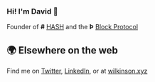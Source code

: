 ### Hi! I'm David 👋

Founder of **#** [HASH](https://github.com/hashintel) and the **Þ** [Block Protocol](https://github.com/blockprotocol)

## 🌍 Elsewhere on the web

Find me on [Twitter](https://twitter.com/nonparibus), [LinkedIn](https://linkedin.com/in/delta), or at [wilkinson.xyz](https://wilkinson.xyz/)
